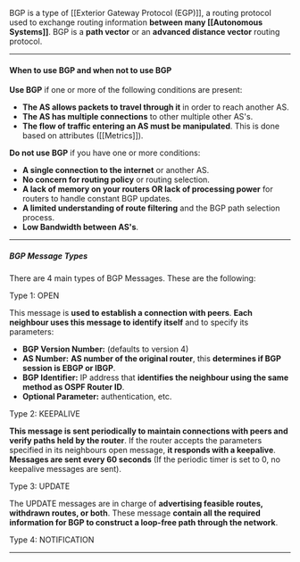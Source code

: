 BGP is a type of [[Exterior Gateway Protocol (EGP)]], a routing protocol used to exchange routing information **between many [[Autonomous Systems]]**. BGP is a **path vector** or an **advanced distance vector** routing protocol.

---
#### **When to use BGP and when not to use BGP**

**Use BGP** if one or more of the following conditions are present:

- **The AS allows packets to travel through it** in order to reach another AS.
- **The AS has multiple connections** to other multiple other AS's.
- **The flow of traffic entering an AS must be manipulated**. This is done based on attributes ([[Metrics]]).

**Do not use BGP** if you have one or more conditions:

- **A single connection to the internet** or another AS.
- **No concern for routing policy** or routing selection.
- **A lack of memory on your routers OR lack of processing power** for routers to handle constant BGP updates.
- **A limited understanding of route filtering** and the BGP path selection process.
- **Low Bandwidth between AS's**.

---
##### BGP Message Types
There are 4 main types of BGP Messages. These are the following:

Type 1: OPEN

This message is **used to establish a connection with peers**. **Each neighbour uses this message to identify itself** and to specify its parameters:

- **BGP Version Number:** (defaults to version 4)
- **AS Number:** **AS number of the original router**, this **determines if BGP session is EBGP or IBGP**.
- **BGP Identifier:** IP address that **identifies the neighbour using the same method as OSPF Router ID**.
- **Optional Parameter:** authentication, etc.


Type 2: KEEPALIVE

**This message is sent periodically to maintain connections with peers and verify paths held by the router**. If the router accepts the parameters specified in its neighbours open message, **it responds with a keepalive**. **Messages are sent every 60 seconds** (If the periodic timer is set to 0, no keepalive messages are sent).

Type 3: UPDATE

The UPDATE messages are in charge of **advertising feasible routes, withdrawn routes, or both**. These message **contain all the required information for BGP to construct a loop-free path through the network**.

Type 4: NOTIFICATION

---





